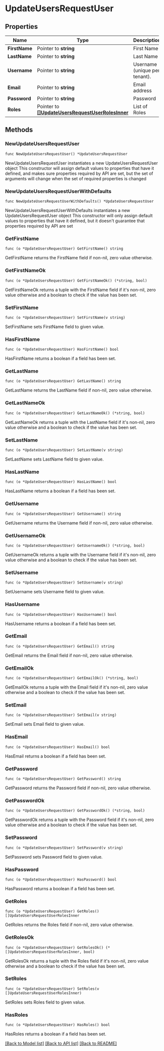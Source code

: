 # UpdateUsersRequestUser

## Properties

Name | Type | Description | Notes
------------ | ------------- | ------------- | -------------
**FirstName** | Pointer to **string** | First Name | [optional] 
**LastName** | Pointer to **string** | Last Name | [optional] 
**Username** | Pointer to **string** | Username (unique per tenant). | [optional] 
**Email** | Pointer to **string** | Email address | [optional] 
**Password** | Pointer to **string** | Password | [optional] 
**Roles** | Pointer to [**[]UpdateUsersRequestUserRolesInner**](UpdateUsersRequestUserRolesInner.md) | List of Roles | [optional] 

## Methods

### NewUpdateUsersRequestUser

`func NewUpdateUsersRequestUser() *UpdateUsersRequestUser`

NewUpdateUsersRequestUser instantiates a new UpdateUsersRequestUser object
This constructor will assign default values to properties that have it defined,
and makes sure properties required by API are set, but the set of arguments
will change when the set of required properties is changed

### NewUpdateUsersRequestUserWithDefaults

`func NewUpdateUsersRequestUserWithDefaults() *UpdateUsersRequestUser`

NewUpdateUsersRequestUserWithDefaults instantiates a new UpdateUsersRequestUser object
This constructor will only assign default values to properties that have it defined,
but it doesn't guarantee that properties required by API are set

### GetFirstName

`func (o *UpdateUsersRequestUser) GetFirstName() string`

GetFirstName returns the FirstName field if non-nil, zero value otherwise.

### GetFirstNameOk

`func (o *UpdateUsersRequestUser) GetFirstNameOk() (*string, bool)`

GetFirstNameOk returns a tuple with the FirstName field if it's non-nil, zero value otherwise
and a boolean to check if the value has been set.

### SetFirstName

`func (o *UpdateUsersRequestUser) SetFirstName(v string)`

SetFirstName sets FirstName field to given value.

### HasFirstName

`func (o *UpdateUsersRequestUser) HasFirstName() bool`

HasFirstName returns a boolean if a field has been set.

### GetLastName

`func (o *UpdateUsersRequestUser) GetLastName() string`

GetLastName returns the LastName field if non-nil, zero value otherwise.

### GetLastNameOk

`func (o *UpdateUsersRequestUser) GetLastNameOk() (*string, bool)`

GetLastNameOk returns a tuple with the LastName field if it's non-nil, zero value otherwise
and a boolean to check if the value has been set.

### SetLastName

`func (o *UpdateUsersRequestUser) SetLastName(v string)`

SetLastName sets LastName field to given value.

### HasLastName

`func (o *UpdateUsersRequestUser) HasLastName() bool`

HasLastName returns a boolean if a field has been set.

### GetUsername

`func (o *UpdateUsersRequestUser) GetUsername() string`

GetUsername returns the Username field if non-nil, zero value otherwise.

### GetUsernameOk

`func (o *UpdateUsersRequestUser) GetUsernameOk() (*string, bool)`

GetUsernameOk returns a tuple with the Username field if it's non-nil, zero value otherwise
and a boolean to check if the value has been set.

### SetUsername

`func (o *UpdateUsersRequestUser) SetUsername(v string)`

SetUsername sets Username field to given value.

### HasUsername

`func (o *UpdateUsersRequestUser) HasUsername() bool`

HasUsername returns a boolean if a field has been set.

### GetEmail

`func (o *UpdateUsersRequestUser) GetEmail() string`

GetEmail returns the Email field if non-nil, zero value otherwise.

### GetEmailOk

`func (o *UpdateUsersRequestUser) GetEmailOk() (*string, bool)`

GetEmailOk returns a tuple with the Email field if it's non-nil, zero value otherwise
and a boolean to check if the value has been set.

### SetEmail

`func (o *UpdateUsersRequestUser) SetEmail(v string)`

SetEmail sets Email field to given value.

### HasEmail

`func (o *UpdateUsersRequestUser) HasEmail() bool`

HasEmail returns a boolean if a field has been set.

### GetPassword

`func (o *UpdateUsersRequestUser) GetPassword() string`

GetPassword returns the Password field if non-nil, zero value otherwise.

### GetPasswordOk

`func (o *UpdateUsersRequestUser) GetPasswordOk() (*string, bool)`

GetPasswordOk returns a tuple with the Password field if it's non-nil, zero value otherwise
and a boolean to check if the value has been set.

### SetPassword

`func (o *UpdateUsersRequestUser) SetPassword(v string)`

SetPassword sets Password field to given value.

### HasPassword

`func (o *UpdateUsersRequestUser) HasPassword() bool`

HasPassword returns a boolean if a field has been set.

### GetRoles

`func (o *UpdateUsersRequestUser) GetRoles() []UpdateUsersRequestUserRolesInner`

GetRoles returns the Roles field if non-nil, zero value otherwise.

### GetRolesOk

`func (o *UpdateUsersRequestUser) GetRolesOk() (*[]UpdateUsersRequestUserRolesInner, bool)`

GetRolesOk returns a tuple with the Roles field if it's non-nil, zero value otherwise
and a boolean to check if the value has been set.

### SetRoles

`func (o *UpdateUsersRequestUser) SetRoles(v []UpdateUsersRequestUserRolesInner)`

SetRoles sets Roles field to given value.

### HasRoles

`func (o *UpdateUsersRequestUser) HasRoles() bool`

HasRoles returns a boolean if a field has been set.


[[Back to Model list]](../README.md#documentation-for-models) [[Back to API list]](../README.md#documentation-for-api-endpoints) [[Back to README]](../README.md)


